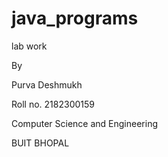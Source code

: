 # java_programs
lab work

By

Purva Deshmukh

Roll no. 2182300159

Computer Science and Engineering

BUIT BHOPAL
